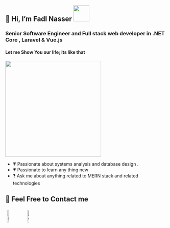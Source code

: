 
<h2>  👋 Hi, I’m Fadl Nasser <img src="https://media.giphy.com/media/W7Lz7rd1T4z7g4uS17/giphy.gif" width="50"></h2> 

<h3 align="left">Senior Software Engineer and  Full stack web developer in .NET Core , Laravel & Vue.js</h3>  
<h4 align="left">Let me Show You our life; its like that</h4>  

<img src="https://media.giphy.com/media/1C8bHHJturSx2/giphy.gif" width="300"></h2> 

- 💗 Passionate about systems analysis and database design . 
- 💗 Passionate to learn any thing new
- ❓ Ask me about anything related to MERN stack and related technologies  

## 🥰 Feel Free to Contact me
<div align="left"> 
<a href="https://www.linkedin.com/in/fadhl-nasser-12b177208/"><img alt="linkedin" width="10%" style="padding:5px" src="https://img.icons8.com/clouds/100/000000/linkedin.png"/></a>
<a href="https://fadhl3030nasser@gmail.com" ><img alt=Gmail  width="10%" style="padding:5px" src="https://img.icons8.com/clouds/100/000000/apple-mail.png"/></a> 
</div>  
 

</td></tr></table>  

<br/>  

